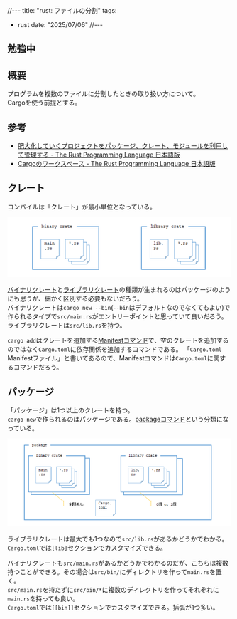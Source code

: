 //---
title: "rust: ファイルの分割"
tags:
  - rust
date: "2025/07/06"
//---

## 勉強中

## 概要

プログラムを複数のファイルに分割したときの取り扱い方について。  
Cargoを使う前提とする。

## 参考

* [肥大化していくプロジェクトをパッケージ、クレート、モジュールを利用して管理する - The Rust Programming Language 日本語版](https://doc.rust-jp.rs/book-ja/ch07-00-managing-growing-projects-with-packages-crates-and-modules.html)
* [Cargoのワークスペース - The Rust Programming Language 日本語版](https://doc.rust-jp.rs/book-ja/ch14-03-cargo-workspaces.html)

## クレート

コンパイルは「クレート」が最小単位となっている。

![image](images/crate.png)

[バイナリクレート](https://doc.rust-lang.org/cargo/reference/cargo-targets.html#binaries)と[ライブラリクレート](https://doc.rust-lang.org/cargo/reference/cargo-targets.html#library)の種類が生まれるのはパッケージのようにも思うが、細かく区別する必要もないだろう。  
バイナリクレートは`cargo new --bin`(`--bin`はデフォルトなのでなくてもよい)で作られるタイプで`src/main.rs`がエントリーポイントと思っていて良いだろう。  
ライブラリクレートは`src/lib.rs`を持つ。

`cargo add`はクレートを追加する[Manifestコマンド](https://doc.rust-lang.org/cargo/commands/cargo-add.html)で、空のクレートを追加するのではなく`Cargo.toml`に依存関係を追加するコマンドである。
「`Cargo.toml` Manifestファイル」と書いてあるので、Manifestコマンドは`Cargo.toml`に関するコマンドだろう。

## パッケージ

「パッケージ」は1つ以上のクレートを持つ。  
`cargo new`で作られるのはパッケージである。[packageコマンド](https://doc.rust-lang.org/cargo/commands/package-commands.html)という分類になっている。

![image](images/package.png)

ライブラリクレートは最大でも1つなので`src/lib.rs`があるかどうかでわかる。  
`Cargo.toml`では`[lib]`セクションでカスタマイズできる。

バイナリクレートも`src/main.rs`があるかどうかでわかるのだが、こちらは複数持つことができる。その場合は`src/bin/`にディレクトリを作って`main.rs`を置く。  
`src/main.rs`を持たずに`src/bin/*`に複数のディレクトリを作ってそれぞれに`main.rs`を持っても良い。  
`Cargo.toml`では`[[bin]]`セクションでカスタマイズできる。括弧が1つ多い。

